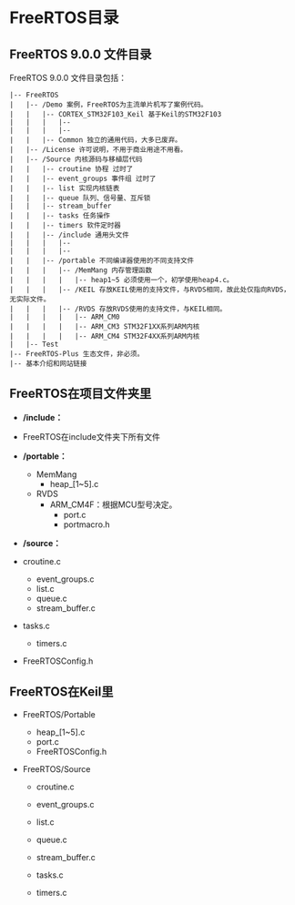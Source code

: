 # FreeRTOS目录

## FreeRTOS 9.0.0 文件目录

FreeRTOS 9.0.0 文件目录包括：

```
|-- FreeRTOS
|   |-- /Demo 案例，FreeRTOS为主流单片机写了案例代码。
|   |   |-- CORTEX_STM32F103_Keil 基于Keil的STM32F103
|   |   |   |-- 
|   |   |   |-- 
|   |   |-- Common 独立的通用代码，大多已废弃。
|   |-- /License 许可说明，不用于商业用途不用看。
|   |-- /Source 内核源码与移植层代码
|   |   |-- croutine 协程 过时了
|   |   |-- event_groups 事件组 过时了
|   |   |-- list 实现内核链表
|   |   |-- queue 队列、信号量、互斥锁
|   |   |-- stream_buffer
|   |   |-- tasks 任务操作
|   |   |-- timers 软件定时器
|   |   |-- /include 通用头文件
|   |   |   |--
|   |   |   |--
|   |   |-- /portable 不同编译器使用的不同支持文件
|   |   |   |-- /MemMang 内存管理函数
|   |   |   |   |-- heap1~5 必须使用一个，初学使用heap4.c。
|   |   |   |-- /KEIL 存放KEIL使用的支持文件，与RVDS相同，故此处仅指向RVDS，无实际文件。
|   |   |   |-- /RVDS 存放RVDS使用的支持文件，与KEIL相同。
|   |   |   |   |-- ARM_CM0
|   |   |   |   |-- ARM_CM3 STM32F1XX系列ARM内核
|   |   |   |   |-- ARM_CM4 STM32F4XX系列ARM内核
|   |-- Test 
|-- FreeRTOS-Plus 生态文件，非必须。
|-- 基本介绍和网站链接
```



## FreeRTOS在项目文件夹里

-   **/include：**
-   FreeRTOS在include文件夹下所有文件
    
-   **/portable：**

    -   MemMang
        -   heap_[1~5].c
    -   RVDS
        -   ARM_CM4F：根据MCU型号决定。
            -   port.c
            -   portmacro.h

-   **/source：**
-   croutine.c
    -   event_groups.c
    -   list.c
    -   queue.c
    -   stream_buffer.c
    
-   tasks.c
    -   timers.c
    
-   FreeRTOSConfig.h





## FreeRTOS在Keil里

-   FreeRTOS/Portable
    -   heap_[1~5].c
    -   port.c
    -   FreeRTOSConfig.h

-   FreeRTOS/Source

    -   croutine.c
    -   event_groups.c
    -   list.c
    -   queue.c
    -   stream_buffer.c

    -   tasks.c
    -   timers.c


